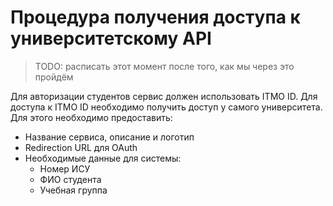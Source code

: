 # Процедура получения доступа к университетскому API

> TODO: расписать этот момент после того, как мы через это пройдём

Для авторизации студентов сервис должен использовать ITMO ID. Для доступа к ITMO ID необходимо получить доступ у самого университета. Для этого необходимо предоставить:

- Название сервиса, описание и логотип
- Redirection URL для OAuth
- Необходимые данные для системы:
  - Номер ИСУ
  - ФИО студента
  - Учебная группа
